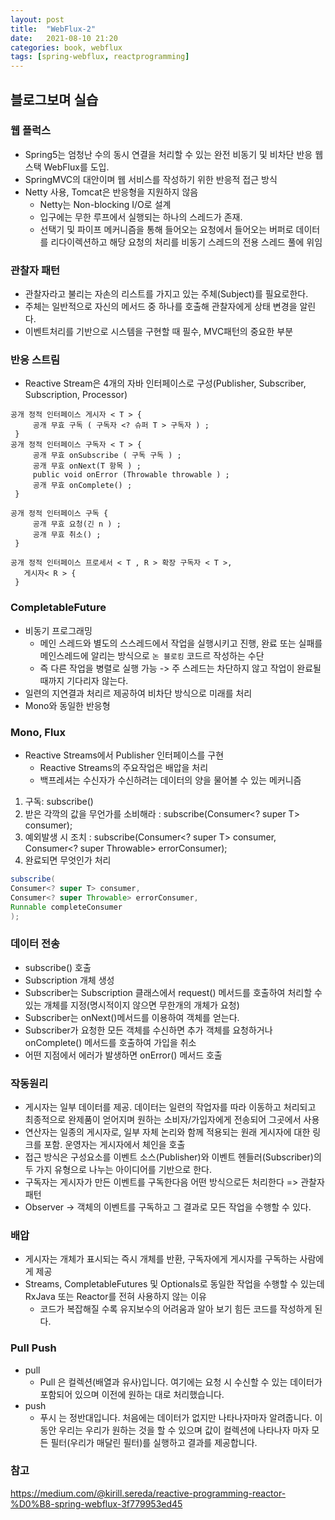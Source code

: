 ```yaml
---
layout: post
title:  "WebFlux-2"
date:   2021-08-10 21:20
categories: book, webflux
tags: [spring-webflux, reactprogramming]
---
```


## 블로그보며 실습

### 웹 플럭스
- Spring5는 엄청난 수의 동시 연결을 처리할 수 있는 완전 비동기 및 비차단 반응 웹스택 WebFlux를 도입.
- SpringMVC의 대안이며 웹 서비스를 작성하기 위한 반응적 접근 방식
- Netty 사용, Tomcat은 반응형을 지원하지 않음
  - Netty는 Non-blocking I/O로 설계
  - 입구에는 무한 루프에서 실행되는 하나의 스레드가 존재.
  - 선택기 및 파이프 메커니즘을 통해 들어오는 요청에서 들어오는 버퍼로 데이터를 리다이렉션하고 해당 요청의 처리를 비동기 스레드의 전용 스레드 풀에 위임

### 관찰자 패턴
- 관찰자라고 불리는 자손의 리스트를 가지고 있는 주체(Subject)를 필요로한다.
- 주체는 일반적으로 자신의 메서드 중 하나를 호출해 관찰자에게 상태 변경을 알린다.
- 이벤트처리를 기반으로 시스템을 구현할 때 필수, MVC패턴의 중요한 부분

### 반응 스트림
- Reactive Stream은 4개의 자바 인터페이스로 구성(Publisher, Subscriber, Subscription, Processor)
```
공개 정적 인터페이스 게시자 < T > { 
     공개 무효 구독 ( 구독자 <? 슈퍼 T > 구독자 ) ; 
 }
공개 정적 인터페이스 구독자 < T > { 
     공개 무효 onSubscribe ( 구독 구독 ) ; 
     공개 무효 onNext(T 항목 ) ; 
     public void onError (Throwable throwable ) ; 
     공개 무효 onComplete() ; 
 } 
        
공개 정적 인터페이스 구독 { 
     공개 무효 요청(긴 n ) ; 
     공개 무효 취소() ; 
 } 
        
공개 정적 인터페이스 프로세서 < T , R > 확장 구독자 < T >,   
   게시자< R > { 
 }
```

### CompletableFuture
- 비동기 프로그래밍
    - 메인 스레드와 별도의 스스레드에서 작업을 실행시키고 진행, 완료 또는 실패를 메인스레드에 알리는 방식으로 `논 블로킹` 코드르 작성하는 수단
    - 즉 다른 작업을 병렬로 실행 가능 -> 주 스레드는 차단하지 않고 작업이 완료될 때까지 기다리자 않는다.
- 일련의 지연결과 처리르 제공하여 비차단 방식으로 미래를 처리
- Mono와 동일한 반응형

### Mono, Flux
- Reactive Streams에서 Publisher 인터페이스를 구현
    - Reactive Streams의 주요작업은 배압을 처리
    - 백프레셔는 수신자가 수신하려는 데이터의 양을 물어볼 수 있는 메커니즘
1. 구독: subscribe()
2. 받은 각깍의 값을 무언가를 소비해라 : subscribe(Consumer<? super T> consumer);
3. 예외발생 시 조치 : subscribe(Consumer<? super T> consumer, Consumer<? super Throwable> errorConsumer);
4. 완료되면 무엇인가 처리 
```java
subscribe(
Consumer<? super T> consumer,
Consumer<? super Throwable> errorConsumer,
Runnable completeConsumer
);
```

### 데이터 전송
- subscribe() 호출
- Subscription 개체 생성
- Subscriber는 Subscription 클래스에서 request() 메서드를 호출하여 처리할 수 있는 개체를 지정(명시적이지 않으면 무한개의 개체가 요청)
- Subscriber는  onNext()메서드를 이용하여 객체를 얻는다.
- Subscriber가 요청한 모든 객체를 수신하면 추가 객체를 요청하거나 onComplete() 메서드를 호출하여 가입을 취소
- 어떤 지점에서 에러가 발생하면 onError() 메서드 호출


### 작동원리
- 게시자는 일부 데이터를 제공. 데이터는 일련의 작업자를 따라 이동하고 처리되고 최종적으로 완제품이 얻어지며 원하는 소비자/가입자에게 전송되어 그곳에서 사용
- 연산자는 일종의 게시자로, 일부 자체 논리와 함께 적용되는 원래 게시자에 대한 링크를 포함. 운영자는 게시자에서 체인을 호출
- 접근 방식은 구성요소를 이벤트 소스(Publisher)와 이벤트 헨들러(Subscriber)의 두 가지 유형으로 나누는 아이디어를 기반으로 한다.
- 구독자는 게시자가 만든 이벤트를 구독한다음 어떤 방식으로든 처리한다 => 관찰자 패턴
- Observer -> 객체의 이벤트를 구독하고 그 결과로 모든 작업을 수행할 수 있다.

### 배압
- 게시자는 개체가 표시되는 즉시 개체를 반환, 구독자에게 게시자를 구독하는 사람에게 제공
- Streams, CompletableFutures 및 Optionals로 동일한 작업을 수행할 수 있는데 RxJava 또는 Reactor를 전혀 사용하지 않는 이유
  - 코드가 복잡해질 수록 유지보수의 어려움과 알아 보기 힘든 코드를 작성하게 된다.

### Pull Push
- pull
  - Pull 은 컬렉션(배열과 유사)입니다. 여기에는 요청 시 수신할 수 있는 데이터가 포함되어 있으며 이전에 원하는 대로 처리했습니다.
- push
  - 푸시 는 정반대입니다. 처음에는 데이터가 없지만 나타나자마자 알려줍니다. 이 동안 우리는 우리가 원하는 것을 할 수 있으며 값이 컬렉션에 나타나자 마자 모든 필터(우리가 매달린 필터)를 실행하고 결과를 제공합니다.

### 참고 
https://medium.com/@kirill.sereda/reactive-programming-reactor-%D0%B8-spring-webflux-3f779953ed45

